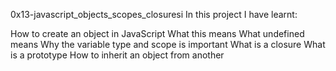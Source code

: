 0x13-javascript_objects_scopes_closuresi
In this project I have learnt:

How to create an object in JavaScript
What this means
What undefined means
Why the variable type and scope is important
What is a closure
What is a prototype
How to inherit an object from another
